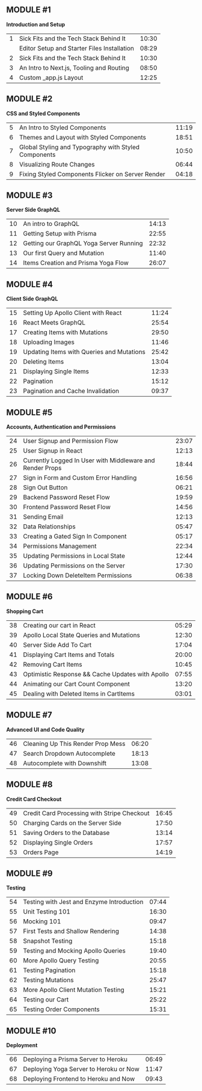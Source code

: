 

## MODULE #1
__Introduction and Setup__

|   |                                                     |        |
| - | --------------------------------------------------- | ------ |
| 1 | Sick Fits and the Tech Stack Behind It              | 10:30  |
|   | Editor Setup and Starter Files Installation         | 08:29  |
| 2 | Sick Fits and the Tech Stack Behind It              | 10:30  |
| 3 | An Intro to Next.js, Tooling and Routing            | 08:50  |
| 4 | Custom _app.js Layout                               | 12:25  |

## MODULE #2
__CSS and Styled Components__

|   |                                                      |       |
| - | ---------------------------------------------------- | ----- |
| 5 | An Intro to Styled Components                        | 11:19 |
| 6 | Themes and Layout with Styled Components             | 18:51 |
| 7 | Global Styling and Typography with Styled Components | 10:50 |
| 8 | Visualizing Route Changes                            | 06:44 |
| 9 | Fixing Styled Components Flicker on Server Render    | 04:18 |

## MODULE #3
__Server Side GraphQL__

|   |                                                      |        |
| - | ---------------------------------------------------- | ------ |
| 10 | An intro to GraphQL                                 | 14:13  |
| 11 | Getting Setup with Prisma                           | 22:55  |
| 12 | Getting our GraphQL Yoga Server Running             | 22:32  |
| 13 | Our first Query and Mutation                        | 11:40  |
| 14 | Items Creation and Prisma Yoga Flow                 | 26:07  |

## MODULE #4
__Client Side GraphQL__

|   |                                                      |        |
| - | ---------------------------------------------------- | ------ |
| 15 | Setting Up Apollo Client with React                 | 11:24  |
| 16 | React Meets GraphQL                                 | 25:54  |
| 17 | Creating Items with Mutations                       | 29:50  |
| 18 | Uploading Images                                    | 11:46  |
| 19 | Updating Items with Queries and Mutations           | 25:42  |
| 20 | Deleting Items                                      | 13:04  |
| 21 | Displaying Single Items                             | 12:33  |
| 22 | Pagination                                          | 15:12  |
| 23 | Pagination and Cache Invalidation                   | 09:37  |

## MODULE #5
__Accounts, Authentication and Permissions__

|   |                                                      |        |
| - | ---------------------------------------------------- | ------ |
| 24 | User Signup and Permission Flow                     | 23:07  |
| 25 | User Signup in React                                | 12:13  |
| 26 | Currently Logged In User with Middleware and Render Props | 18:44  |
| 27 | Sign in Form and Custom Error Handling              | 16:56  |
| 28 | Sign Out Button                                     | 06:21  |
| 29 | Backend Password Reset Flow                         | 19:59  |
| 30 | Frontend Password Reset Flow                        | 14:56  |
| 31 | Sending Email                                       | 12:13  |
| 32 | Data Relationships                                  | 05:47  |
| 33 | Creating a Gated Sign In Component                  | 05:17  |
| 34 | Permissions Management                              | 22:34  |
| 35 | Updating Permissions in Local State                 | 12:44  |
| 36 | Updating Permissions on the Server                  | 17:30  |
| 37 | Locking Down DeleteItem Permissions                 | 06:38  |

## MODULE #6
__Shopping Cart__

|   |                                                      |        |
| - | ---------------------------------------------------- | ------ |
| 38 | Creating our cart in React                          | 05:29  |
| 39 | Apollo Local State Queries and Mutations            | 12:30  |
| 40 | Server Side Add To Cart                             | 17:04  |
| 41 | Displaying Cart Items and Totals                    | 20:00  |
| 42 | Removing Cart Items                                 | 10:45  |
| 43 | Optimistic Response && Cache Updates with Apollo    | 07:55  |
| 44 | Animating our Cart Count Component                  | 13:20  |
| 45 | Dealing with Deleted Items in CartItems             | 03:01  |

## MODULE #7
__Advanced UI and Code Quality__

|   |                                                      |        |
| - | ---------------------------------------------------- | ------ |
| 46 | Cleaning Up This Render Prop Mess                   | 06:20  |
| 47 | Search Dropdown Autocomplete                        | 18:13  |
| 48 | Autocomplete with Downshift                         | 13:08  |

## MODULE #8
__Credit Card Checkout__

|   |                                                      |        |
| - | ---------------------------------------------------- | ------ |
| 49 | Credit Card Processing with Stripe Checkout         | 16:45  |
| 50 | Charging Cards on the Server Side                   | 17:50  |
| 51 | Saving Orders to the Database                       | 13:14  |
| 52 | Displaying Single Orders                            | 17:57  |
| 53 | Orders Page                                         | 14:19  |

## MODULE #9
__Testing__

|   |                                                      |        |
| - | ---------------------------------------------------- | ------ |
| 54 | Testing with Jest and Enzyme Introduction           | 07:44  |
| 55 | Unit Testing 101                                    | 16:30  |
| 56 | Mocking 101                                         | 09:47  |
| 57 | First Tests and Shallow Rendering                   | 14:38  |
| 58 | Snapshot Testing                                    | 15:18  |
| 59 | Testing and Mocking Apollo Queries                  | 19:40  |
| 60 | More Apollo Query Testing                           | 20:55  |
| 61 | Testing Pagination                                  | 15:18  |
| 62 | Testing Mutations                                   | 25:47  |
| 63 | More Apollo Client Mutation Testing                 | 15:21  |
| 64 | Testing our Cart                                    | 25:22  |
| 65 | Testing Order Components                            | 15:31  |

## MODULE #10
__Deployment__

|   |                                                      |        |
| - | ---------------------------------------------------- | ------ |
| 66 | Deploying a Prisma Server to Heroku                 | 06:49  |
| 67 | Deploying Yoga Server to Heroku or Now              | 11:47  |
| 68 | Deploying Frontend to Heroku and Now                | 09:43  |


